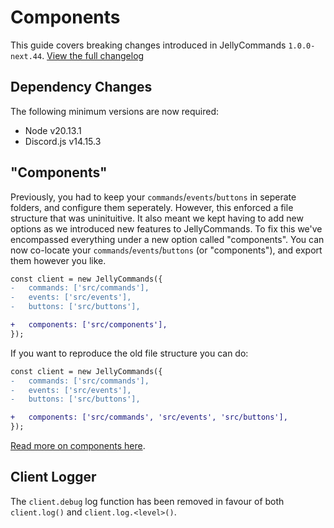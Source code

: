# Components

This guide covers breaking changes introduced in JellyCommands `1.0.0-next.44`. [View the full changelog](https://github.com/ghostdevv/jellycommands/blob/main/packages/jellycommands/CHANGELOG.md#100-next44)

## Dependency Changes

The following minimum versions are now required:

-   Node v20.13.1
-   Discord.js v14.15.3

## "Components"

Previously, you had to keep your `commands`/`events`/`buttons` in seperate folders, and configure them seperately. However, this enforced a file structure that was uninituitive. It also meant we kept having to add new options as we introduced new features to JellyCommands. To fix this we've encompassed everything under a new option called "components". You can now co-locate your `commands`/`events`/`buttons` (or "components"), and export them however you like.

```diff lang="ts"
const client = new JellyCommands({
-   commands: ['src/commands'],
-   events: ['src/events'],
-   buttons: ['src/buttons'],

+   components: ['src/components'],
});
```

If you want to reproduce the old file structure you can do:

```diff lang="ts"
const client = new JellyCommands({
-   commands: ['src/commands'],
-   events: ['src/events'],
-   buttons: ['src/buttons'],

+   components: ['src/commands', 'src/events', 'src/buttons'],
});
```

[Read more on components here](/guide/components).

## Client Logger

The `client.debug` log function has been removed in favour of both `client.log()` and `client.log.<level>()`.
